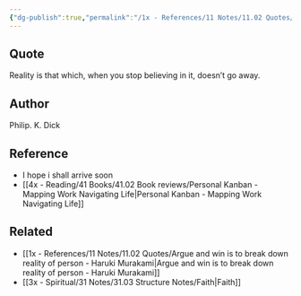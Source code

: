 ```yaml
---
{"dg-publish":true,"permalink":"/1x - References/11 Notes/11.02 Quotes/Reality - Philip K Dick/","title":"Reality - Philip K Dick","noteIcon":"","created":"2023-01-07T07:48:55.000+03:00","updated":"2024-02-14T20:18:39.762+03:00"}
---
```



## Quote
Reality is that which, when you stop believing in it, doesn’t go away. 

## Author
Philip. K. Dick

## Reference
- I hope i shall arrive soon
- [[4x - Reading/41 Books/41.02 Book reviews/Personal Kanban - Mapping Work Navigating Life\|Personal Kanban - Mapping Work Navigating Life]]

## Related
- [[1x - References/11 Notes/11.02 Quotes/Argue and win is to break down reality of person - Haruki Murakami\|Argue and win is to break down reality of person - Haruki Murakami]]
- [[3x - Spiritual/31 Notes/31.03 Structure Notes/Faith\|Faith]]